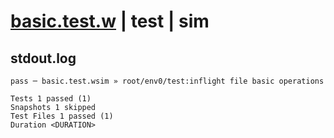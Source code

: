 # [basic.test.w](../../../../../../examples/tests/sdk_tests/fs/basic.test.w) | test | sim

## stdout.log
```log
pass ─ basic.test.wsim » root/env0/test:inflight file basic operations

Tests 1 passed (1)
Snapshots 1 skipped
Test Files 1 passed (1)
Duration <DURATION>
```

